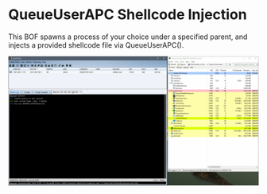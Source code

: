 # QueueUserAPC Shellcode Injection

This BOF spawns a process of your choice under a specified parent, and injects a provided shellcode file via QueueUserAPC().

![](../queueuserapc_ppid.gif)